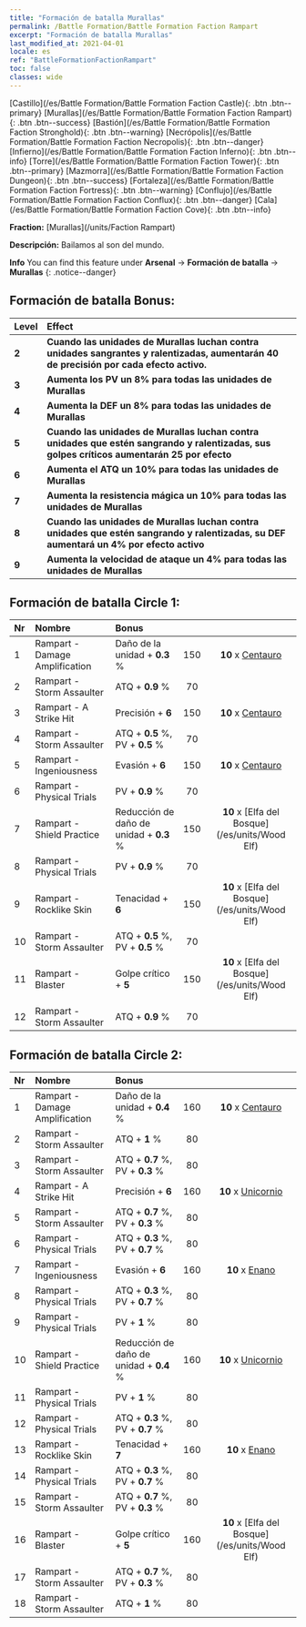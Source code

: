 ```yaml
---
title: "Formación de batalla Murallas"
permalink: /Battle Formation/Battle Formation Faction Rampart
excerpt: "Formación de batalla Murallas"
last_modified_at: 2021-04-01
locale: es
ref: "BattleFormationFactionRampart"
toc: false
classes: wide
---
```

 [Castillo](/es/Battle Formation/Battle Formation Faction Castle){: .btn .btn--primary} [Murallas](/es/Battle Formation/Battle Formation Faction Rampart){: .btn .btn--success} [Bastión](/es/Battle Formation/Battle Formation Faction Stronghold){: .btn .btn--warning} [Necrópolis](/es/Battle Formation/Battle Formation Faction Necropolis){: .btn .btn--danger} [Infierno](/es/Battle Formation/Battle Formation Faction Inferno){: .btn .btn--info} [Torre](/es/Battle Formation/Battle Formation Faction Tower){: .btn .btn--primary} [Mazmorra](/es/Battle Formation/Battle Formation Faction Dungeon){: .btn .btn--success} [Fortaleza](/es/Battle Formation/Battle Formation Faction Fortress){: .btn .btn--warning} [Conflujo](/es/Battle Formation/Battle Formation Faction Conflux){: .btn .btn--danger} [Cala](/es/Battle Formation/Battle Formation Faction Cove){: .btn .btn--info} 

  **Fraction:** [Murallas](/units/Faction Rampart)

  **Descripción:** Bailamos al son del mundo.

**Info** You can find this feature under **Arsenal** -> **Formación de batalla** -> **Murallas** 
{: .notice--danger}

## Formación de batalla Bonus:

  | Level |         Effect        |
  |:------|:---------------------|
  | **2** | **Cuando las unidades de Murallas luchan contra unidades sangrantes y ralentizadas, aumentarán 40 de precisión por cada efecto activo.** |
  | **3** | **Aumenta los PV un 8% para todas las unidades de Murallas** |
  | **4** | **Aumenta la DEF un 8% para todas las unidades de Murallas** |
  | **5** | **Cuando las unidades de Murallas luchan contra unidades que estén sangrando y ralentizadas, sus golpes críticos aumentarán 25 por efecto** |
  | **6** | **Aumenta el ATQ un 10% para todas las unidades de Murallas** |
  | **7** | **Aumenta la resistencia mágica un 10% para todas las unidades de Murallas** |
  | **8** | **Cuando las unidades de Murallas luchan contra unidades que estén sangrando y ralentizadas, su DEF aumentará un 4% por efecto activo** |
  | **9** | **Aumenta la velocidad de ataque un 4% para todas las unidades de Murallas** |

## Formación de batalla Circle 1:

  |  Nr  |  Nombre   |  Bonus  | <i class="fas fa-flask"/>  |  <i class="fab fa-optin-monster"/> |
  |:-----|:--------------------|:---------|:-----------------:|:----------------:|
  | 1 | Rampart - Damage Amplification | Daño de la unidad + **0.3** % | 150 |  **10** x [Centauro](/es/units/Centaur) |
  | 2 | Rampart - Storm Assaulter | ATQ + **0.9** % | 70 |   |
  | 3 | Rampart - A Strike Hit | Precisión + **6**  | 150 |  **10** x [Centauro](/es/units/Centaur) |
  | 4 | Rampart - Storm Assaulter | ATQ + **0.5** %, PV + **0.5** % | 70 |   |
  | 5 | Rampart - Ingeniousness | Evasión + **6**  | 150 |  **10** x [Centauro](/es/units/Centaur) |
  | 6 | Rampart - Physical Trials | PV + **0.9** % | 70 |   |
  | 7 | Rampart - Shield Practice | Reducción de daño de unidad + **0.3** % | 150 |  **10** x [Elfa del Bosque](/es/units/Wood Elf) |
  | 8 | Rampart - Physical Trials | PV + **0.9** % | 70 |   |
  | 9 | Rampart - Rocklike Skin | Tenacidad + **6**  | 150 |  **10** x [Elfa del Bosque](/es/units/Wood Elf) |
  | 10 | Rampart - Storm Assaulter | ATQ + **0.5** %, PV + **0.5** % | 70 |   |
  | 11 | Rampart - Blaster | Golpe crítico + **5**  | 150 |  **10** x [Elfa del Bosque](/es/units/Wood Elf) |
  | 12 | Rampart - Storm Assaulter | ATQ + **0.9** % | 70 |   |
  


## Formación de batalla Circle 2:

  |  Nr  |  Nombre   |  Bonus  | <i class="fas fa-flask"/>  |  <i class="fab fa-optin-monster"/> |
  |:-----|:--------------------|:---------|:-----------------:|:----------------:|
  | 1 | Rampart - Damage Amplification | Daño de la unidad + **0.4** % | 160 |  **10** x [Centauro](/es/units/Centaur) |
  | 2 | Rampart - Storm Assaulter | ATQ + **1** % | 80 |   |
  | 3 | Rampart - Storm Assaulter | ATQ + **0.7** %, PV + **0.3** % | 80 |   |
  | 4 | Rampart - A Strike Hit | Precisión + **6**  | 160 |  **10** x [Unicornio](/es/units/Unicorn) |
  | 5 | Rampart - Storm Assaulter | ATQ + **0.7** %, PV + **0.3** % | 80 |   |
  | 6 | Rampart - Physical Trials | ATQ + **0.3** %, PV + **0.7** % | 80 |   |
  | 7 | Rampart - Ingeniousness | Evasión + **6**  | 160 |  **10** x [Enano](/es/units/Dwarf) |
  | 8 | Rampart - Physical Trials | ATQ + **0.3** %, PV + **0.7** % | 80 |   |
  | 9 | Rampart - Physical Trials | PV + **1** % | 80 |   |
  | 10 | Rampart - Shield Practice | Reducción de daño de unidad + **0.4** % | 160 |  **10** x [Unicornio](/es/units/Unicorn) |
  | 11 | Rampart - Physical Trials | PV + **1** % | 80 |   |
  | 12 | Rampart - Physical Trials | ATQ + **0.3** %, PV + **0.7** % | 80 |   |
  | 13 | Rampart - Rocklike Skin | Tenacidad + **7**  | 160 |  **10** x [Enano](/es/units/Dwarf) |
  | 14 | Rampart - Physical Trials | ATQ + **0.3** %, PV + **0.7** % | 80 |   |
  | 15 | Rampart - Storm Assaulter | ATQ + **0.7** %, PV + **0.3** % | 80 |   |
  | 16 | Rampart - Blaster | Golpe crítico + **5**  | 160 |  **10** x [Elfa del Bosque](/es/units/Wood Elf) |
  | 17 | Rampart - Storm Assaulter | ATQ + **0.7** %, PV + **0.3** % | 80 |   |
  | 18 | Rampart - Storm Assaulter | ATQ + **1** % | 80 |   |
  

